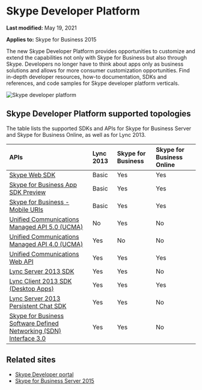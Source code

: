 # Skype Developer Platform

**Last modified:** May 19, 2021

**Applies to:** Skype for Business 2015

The new Skype Developer Platform provides opportunities to customize and extend the capabilities not only with Skype for Business but also through Skype. Developers no longer have to think about apps only as business solutions and allows for more consumer customization opportunities. Find in-depth developer resources, how-to documentation, SDKs and references, and code samples for Skype developer platform verticals.

![Skype developer platform](images/SkypeDevPlatform.png)

## Skype Developer Platform supported topologies

The table lists the supported SDKs and APIs for Skype for Business Server and Skype for Business Online, as well as for Lync 2013.

|**APIs**|**Lync 2013**|**Skype for Business**|**Skype for Business Online**|
|:-----|:-----|:-----|:-----|
|[Skype Web SDK](WebSDK/docs/SkypeWebSDK.md)|Basic|Yes|Yes|
|[Skype for Business App SDK Preview](AppSDK/SkypeAppSDK.md)|Basic|Yes|Yes|
|[Skype for Business - Mobile URIs](Skype-For-Business-Uris/SfBMobileURI)|Basic|Yes|Yes|
|[Unified Communications Managed API 5.0 (UCMA)](../ucma/unified-communications-managed-api-ucma-5-0-sdk-documentation.md)|No|Yes|No|
|[Unified Communications Managed API 4.0 (UCMA)](../ucma/unified-communications-managed-api-ucma-5-0-sdk-documentation.md)|Yes|No|No|
|[Unified Communications Web API](ucwa/UnifiedCommunicationsWebAPI2_0.md)|Yes|Yes|Yes|
|[Lync Server 2013 SDK](/lync/server-sdk/lync-server-2013-sdk-documentation)|Yes|Yes|No|
|[Lync Client 2013 SDK (Desktop Apps)](/lync/desktop/lync-2013-sdk-documentation)|Yes|Yes|Yes|
|[Lync Server 2013 Persistent Chat SDK](/lync/persistent-chat-sdk/lync-server-2013-persistent-chat-sdk-documentation)|Yes|Yes|No|
|[Skype for Business Software Defined Networking (SDN) Interface 3.0](SDN/articles/skype-for-business-sdn-interface)|Yes|Yes|No|

## Related sites 

- [Skype Developer portal](https://developer.microsoft.com/skype)
- [Skype for Business Server 2015](/SkypeForBusiness/skype-for-business-server-2015)
